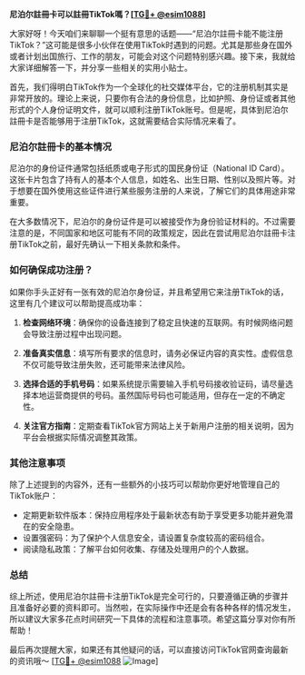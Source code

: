**尼泊尔註冊卡可以註冊TikTok嗎？[[TG💪+ @esim1088](https://t.me/s/esim1088)]**

大家好呀！今天咱们来聊聊一个挺有意思的话题——“尼泊尔註冊卡能不能注册TikTok？”这可能是很多小伙伴在使用TikTok时遇到的问题。尤其是那些身在国外或者计划出国旅行、工作的朋友，可能会对这个问题特别感兴趣。接下来，我就给大家详细解答一下，并分享一些相关的实用小贴士。

首先，我们得明白TikTok作为一个全球化的社交媒体平台，它的注册机制其实是非常开放的。理论上来说，只要你有合法的身份信息，比如护照、身份证或者其他形式的个人身份证明文件，就可以顺利注册TikTok账号。但是呢，具体到尼泊尔註冊卡是否能够用于注册TikTok，这就需要结合实际情况来看了。

### 尼泊尔註冊卡的基本情况

尼泊尔的身份证件通常包括纸质或电子形式的国民身份证（National ID Card）。这张卡片包含了持有人的基本个人信息，如姓名、出生日期、性别以及照片等。对于想要在国外使用这些证件进行某些服务注册的人来说，了解它们的具体用途非常重要。

在大多数情况下，尼泊尔的身份证件是可以被接受作为身份验证材料的。不过需要注意的是，不同国家和地区可能有不同的政策规定，因此在尝试用尼泊尔註冊卡注册TikTok之前，最好先确认一下相关条款和条件。

### 如何确保成功注册？

如果你手头正好有一张有效的尼泊尔身份证，并且希望用它来注册TikTok的话，这里有几个建议可以帮助提高成功率：

1. **检查网络环境**：确保你的设备连接到了稳定且快速的互联网。有时候网络问题会导致注册过程中出现问题。
   
2. **准备真实信息**：填写所有要求的信息时，请务必保证内容的真实性。虚假信息不仅可能导致注册失败，还可能带来法律风险。
   
3. **选择合适的手机号码**：如果系统提示需要输入手机号码接收验证码，请尽量选择本地运营商提供的号码。虽然国际号码也可能适用，但存在一定的不确定性。
   
4. **关注官方指南**：定期查看TikTok官方网站上关于新用户注册的相关说明，因为平台会根据实际情况调整其政策。

### 其他注意事项

除了上述提到的内容外，还有一些额外的小技巧可以帮助你更好地管理自己的TikTok账户：

- 定期更新软件版本：保持应用程序处于最新状态有助于享受更多功能并避免潜在的安全隐患。
- 设置强密码：为了保护个人信息安全，请设置复杂度较高的密码组合。
- 阅读隐私政策：了解平台如何收集、存储及处理用户的个人数据。

### 总结

综上所述，使用尼泊尔註冊卡注册TikTok是完全可行的，只要遵循正确的步骤并且准备好必要的资料即可。当然啦，在实际操作中还是会有各种各样的情况发生，所以建议大家多花点时间研究一下具体的流程和注意事项。希望这篇分享对你有所帮助！

最后再次提醒大家，如果还有其他疑问的话，可以直接访问TikTok官网查询最新的资讯哦～ [[TG💪+ @esim1088](https://t.me/s/esim1088) ![Image](https://i.postimg.cc/4NQfJmqS/Snipaste-2025-05-13-00-14-12.png)]